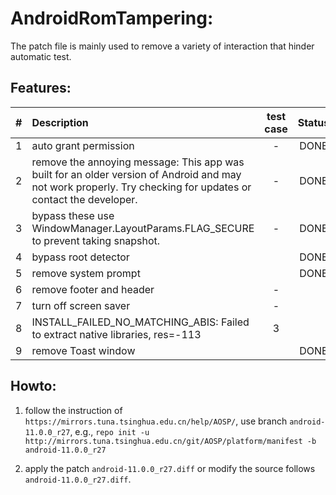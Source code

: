 # AndroidRomTampering:

The patch file is mainly used to remove 
a variety of interaction that hinder automatic test.

## Features:

| # | Description |  test case   | Status |
| :----: |  :----  |  :----:  | :----: |
|1| auto grant permission | - | DONE |
|2| remove the annoying message: This app was built for an older version of Android and may not work properly. Try checking for updates or contact the developer. | - | DONE |
|3| bypass these use WindowManager.LayoutParams.FLAG_SECURE to prevent taking snapshot. | - | DONE |
|4| bypass root detector |  | DONE |
|5| remove system prompt |  | DONE |
|6| remove footer and header | - | |
|7| turn off screen saver | - | |
|8| INSTALL_FAILED_NO_MATCHING_ABIS: Failed to extract native libraries, res=-113 | 3 | |
|9| remove Toast window |  | DONE |

## Howto: 

1. follow the instruction of `https://mirrors.tuna.tsinghua.edu.cn/help/AOSP/`, use branch `android-11.0.0_r27`, e.g., `repo init -u http://mirrors.tuna.tsinghua.edu.cn/git/AOSP/platform/manifest -b android-11.0.0_r27`

2. apply the patch `android-11.0.0_r27.diff` or modify the source follows `android-11.0.0_r27.diff`.
